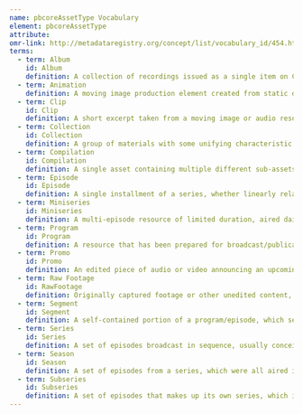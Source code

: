 ```yaml
---
name: pbcoreAssetType Vocabulary
element: pbcoreAssetType
attribute:
omr-link: http://metadataregistry.org/concept/list/vocabulary_id/454.html
terms:
  - term: Album
    id: Album
    definition: A collection of recordings issued as a single item on CD, record, or another medium.
  - term: Animation
    definition: A moving image production element created from static drawings or objects.
  - term: Clip
    id: Clip
    definition: A short excerpt taken from a moving image or audio resource. A clip may not convey a complete intellectual concept.
  - term: Collection
    id: Collection
    definition: A group of materials with some unifying characteristic. – 2. Materials assembled by a person, organization, or repository from a variety of sources; an artificial collection.
  - term: Compilation
    id: Compilation
    definition: A single asset containing multiple different sub-assets; for example, a reel with programs, clips, and raw footage.
  - term: Episode
    id: Episode
    definition: A single installment of a series, whether linearly relate to other episodes in the series, or simply presented under the same branding.
  - term: Miniseries
    id: Miniseries
    definition: A multi-episode resource of limited duration, aired daily or weekly, usually with a total running time of less than 15 hours.
  - term: Program
    id: Program
    definition: A resource that has been prepared for broadcast/publication and is presented as a single work, with no series branding.
  - term: Promo
    id: Promo
    definition: An edited piece of audio or video announcing an upcoming work (like a program or series).
  - term: Raw Footage
    id: RawFootage
    definition: Originally captured footage or other unedited content, not intended for broadcast in its current form.
  - term: Segment
    id: Segment
    definition: A self-contained portion of a program/episode, which serves its own function, but operates within the larger program/episode.
  - term: Series
    id: Series
    definition: A set of episodes broadcast in sequence, usually conceived without a definte end and aired on a regular schedule. Typically all episodes within a single series follow a specific theme or continuous storyline, or are all broadcast under the same series title and branding.
  - term: Season
    id: Season
    definition: A set of episodes from a series, which were all aired in the same broadcast period.
  - term: Subseries
    id: Subseries
    definition: A set of episodes that makes up its own series, which is broadcast under an umbrella series with its own branding.
---
```

